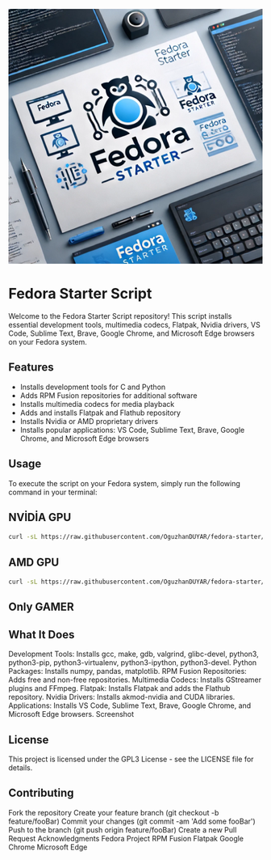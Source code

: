 ![alt text](https://raw.githubusercontent.com/OguzhanDUYAR/fedora-starter/main/fedora-starter-logo.webp)

# Fedora Starter Script

Welcome to the Fedora Starter Script repository! This script installs essential development tools, multimedia codecs, Flatpak, Nvidia drivers, VS Code, Sublime Text, Brave, Google Chrome, and Microsoft Edge browsers on your Fedora system.

## Features

- Installs development tools for C and Python
- Adds RPM Fusion repositories for additional software
- Installs multimedia codecs for media playback
- Adds and installs Flatpak and Flathub repository
- Installs Nvidia or AMD proprietary drivers
- Installs popular applications: VS Code, Sublime Text, Brave, Google Chrome, and Microsoft Edge browsers

## Usage

To execute the script on your Fedora system, simply run the following command in your terminal:
## NVİDİA GPU
```bash
curl -sL https://raw.githubusercontent.com/OguzhanDUYAR/fedora-starter/main/fedora-starter-pynvbrfl | bash
```
## AMD GPU
```bash
curl -sL https://raw.githubusercontent.com/OguzhanDUYAR/fedora-starter/main/fedora-starter-pyamdbrfl | bash
```
## Only GAMER

## What It Does
Development Tools: Installs gcc, make, gdb, valgrind, glibc-devel, python3, python3-pip, python3-virtualenv, python3-ipython, python3-devel.
Python Packages: Installs numpy, pandas, matplotlib.
RPM Fusion Repositories: Adds free and non-free repositories.
Multimedia Codecs: Installs GStreamer plugins and FFmpeg.
Flatpak: Installs Flatpak and adds the Flathub repository.
Nvidia Drivers: Installs akmod-nvidia and CUDA libraries.
Applications: Installs VS Code, Sublime Text, Brave, Google Chrome, and Microsoft Edge browsers.
Screenshot

## License
This project is licensed under the GPL3 License - see the LICENSE file for details.

## Contributing
Fork the repository
Create your feature branch (git checkout -b feature/fooBar)
Commit your changes (git commit -am 'Add some fooBar')
Push to the branch (git push origin feature/fooBar)
Create a new Pull Request
Acknowledgments
Fedora Project
RPM Fusion
Flatpak
Google Chrome
Microsoft Edge
